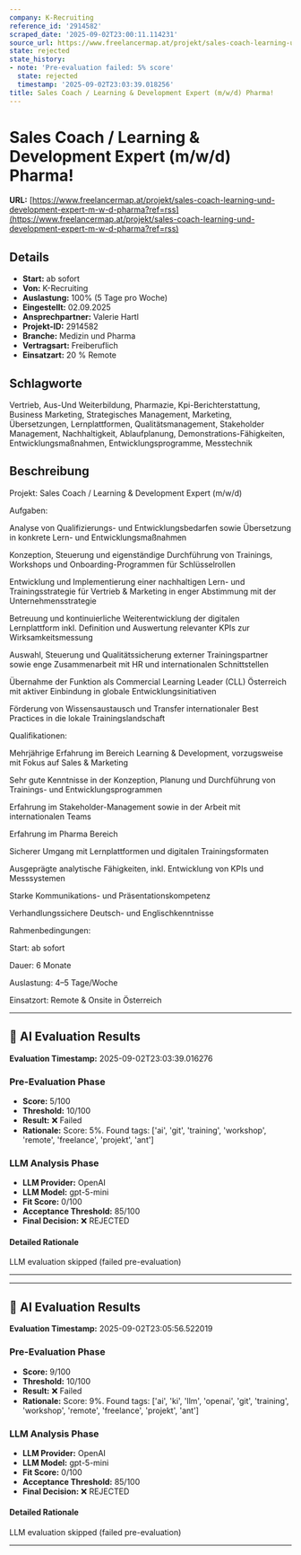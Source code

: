 ```yaml
---
company: K-Recruiting
reference_id: '2914582'
scraped_date: '2025-09-02T23:00:11.114231'
source_url: https://www.freelancermap.at/projekt/sales-coach-learning-und-development-expert-m-w-d-pharma?ref=rss
state: rejected
state_history:
- note: 'Pre-evaluation failed: 5% score'
  state: rejected
  timestamp: '2025-09-02T23:03:39.018256'
title: Sales Coach / Learning & Development Expert (m/w/d) Pharma!
---
```



# Sales Coach / Learning & Development Expert (m/w/d) Pharma!
**URL:** [https://www.freelancermap.at/projekt/sales-coach-learning-und-development-expert-m-w-d-pharma?ref=rss](https://www.freelancermap.at/projekt/sales-coach-learning-und-development-expert-m-w-d-pharma?ref=rss)
## Details
- **Start:** ab sofort
- **Von:** K-Recruiting
- **Auslastung:** 100% (5 Tage pro Woche)
- **Eingestellt:** 02.09.2025
- **Ansprechpartner:** Valerie Hartl
- **Projekt-ID:** 2914582
- **Branche:** Medizin und Pharma
- **Vertragsart:** Freiberuflich
- **Einsatzart:** 20
                                                % Remote

## Schlagworte
Vertrieb, Aus-Und Weiterbildung, Pharmazie, Kpi-Berichterstattung, Business Marketing, Strategisches Management, Marketing, Übersetzungen, Lernplattformen, Qualitätsmanagement, Stakeholder Management, Nachhaltigkeit, Ablaufplanung, Demonstrations-Fähigkeiten, Entwicklungsmaßnahmen, Entwicklungsprogramme, Messtechnik

## Beschreibung
Projekt: Sales Coach / Learning & Development Expert (m/w/d)

Aufgaben:

Analyse von Qualifizierungs- und Entwicklungsbedarfen sowie Übersetzung in konkrete Lern- und Entwicklungsmaßnahmen

Konzeption, Steuerung und eigenständige Durchführung von Trainings, Workshops und Onboarding-Programmen für Schlüsselrollen

Entwicklung und Implementierung einer nachhaltigen Lern- und Trainingsstrategie für Vertrieb & Marketing in enger Abstimmung mit der Unternehmensstrategie

Betreuung und kontinuierliche Weiterentwicklung der digitalen Lernplattform inkl. Definition und Auswertung relevanter KPIs zur Wirksamkeitsmessung

Auswahl, Steuerung und Qualitätssicherung externer Trainingspartner sowie enge Zusammenarbeit mit HR und internationalen Schnittstellen

Übernahme der Funktion als Commercial Learning Leader (CLL) Österreich mit aktiver Einbindung in globale Entwicklungsinitiativen

Förderung von Wissensaustausch und Transfer internationaler Best Practices in die lokale Trainingslandschaft

Qualifikationen:

Mehrjährige Erfahrung im Bereich Learning & Development, vorzugsweise mit Fokus auf Sales & Marketing

Sehr gute Kenntnisse in der Konzeption, Planung und Durchführung von Trainings- und Entwicklungsprogrammen

Erfahrung im Stakeholder-Management sowie in der Arbeit mit internationalen Teams

Erfahrung im Pharma Bereich

Sicherer Umgang mit Lernplattformen und digitalen Trainingsformaten

Ausgeprägte analytische Fähigkeiten, inkl. Entwicklung von KPIs und Messsystemen

Starke Kommunikations- und Präsentationskompetenz

Verhandlungssichere Deutsch- und Englischkenntnisse

Rahmenbedingungen:

Start: ab sofort

Dauer: 6 Monate

Auslastung: 4–5 Tage/Woche

Einsatzort: Remote & Onsite in Österreich

---

## 🤖 AI Evaluation Results

**Evaluation Timestamp:** 2025-09-02T23:03:39.016276

### Pre-Evaluation Phase
- **Score:** 5/100
- **Threshold:** 10/100
- **Result:** ❌ Failed
- **Rationale:** Score: 5%. Found tags: ['ai', 'git', 'training', 'workshop', 'remote', 'freelance', 'projekt', 'ant']

### LLM Analysis Phase
- **LLM Provider:** OpenAI
- **LLM Model:** gpt-5-mini
- **Fit Score:** 0/100
- **Acceptance Threshold:** 85/100
- **Final Decision:** ❌ REJECTED

#### Detailed Rationale
LLM evaluation skipped (failed pre-evaluation)

---


---

## 🤖 AI Evaluation Results

**Evaluation Timestamp:** 2025-09-02T23:05:56.522019

### Pre-Evaluation Phase
- **Score:** 9/100
- **Threshold:** 10/100
- **Result:** ❌ Failed
- **Rationale:** Score: 9%. Found tags: ['ai', 'ki', 'llm', 'openai', 'git', 'training', 'workshop', 'remote', 'freelance', 'projekt', 'ant']

### LLM Analysis Phase
- **LLM Provider:** OpenAI
- **LLM Model:** gpt-5-mini
- **Fit Score:** 0/100
- **Acceptance Threshold:** 85/100
- **Final Decision:** ❌ REJECTED

#### Detailed Rationale
LLM evaluation skipped (failed pre-evaluation)

---
